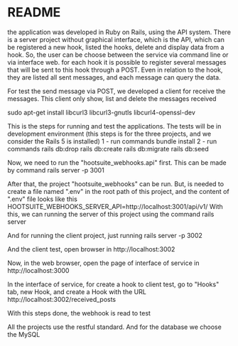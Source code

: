 # README

the application was developed in Ruby on Rails, using the API system. There is a server project without graphical interface, which is the API, which can be registered a new hook, listed the hooks, delete and display data from a hook. So, the user can be choose between the service via command line or via interface web. 
for each hook it is possible to register several messages that will be sent to this hook through a POST. Even in relation to the hook, they are listed all sent messages, and each message can query the data.

For test the send message via POST, we developed a client for receive the messages. This client only show, list and delete the messages received

sudo apt-get install libcurl3 libcurl3-gnutls libcurl4-openssl-dev

This is the steps for running and test the applications. The tests will be in development environment (this steps is for the three projects, and we consider the Rails 5 is installed) 1 - run commands bundle install 2 - run commands rails db:drop rails db:create rails db:migrate rails db:seed

Now, we need to run the "hootsuite_webhooks.api" first. This can be made by command rails server -p 3001 

After that, the project "hootsuite_webhooks" can be run. But, is needed to create a file named ".env" in the root path of this project, and the content of ".env" file looks like this HOOTSUITE_WEBHOOKS_SERVER_API=http://localhost:3001/api/v1/ With this, we can running the server of this project using the command rails server 

And for running the client project, just running rails server -p 3002

And the client test, open browser in http://localhost:3002

Now, in the web browser, open the page of interface of service in http://localhost:3000

In the interface of service, for create a hook to client test, go to "Hooks" tab, new Hook, and create a Hook with the URL http://localhost:3002/received_posts

With this steps done, the webhook is read to test

All the projects use the restful standard. And for the database we choose the MySQL
